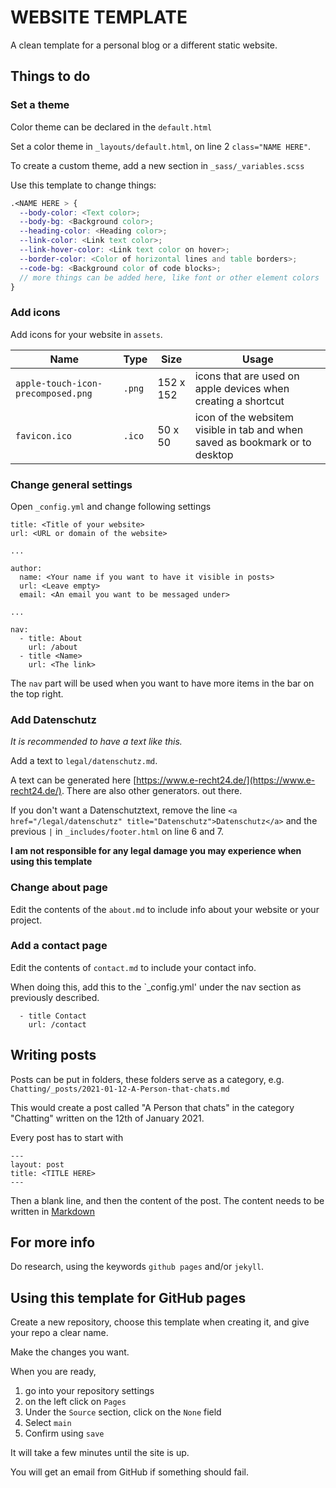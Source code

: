 # WEBSITE TEMPLATE

A clean template for a personal blog or a different static website.

## Things to do

### Set a theme

Color theme can be declared in the `default.html`

Set a color theme in `_layouts/default.html`, on line 2 `class="NAME HERE"`.

To create a custom theme, add a new section in `_sass/_variables.scss`

Use this template to change things:

```scss
.<NAME HERE > {
  --body-color: <Text color>;
  --body-bg: <Background color>;
  --heading-color: <Heading color>;
  --link-color: <Link text color>;
  --link-hover-color: <Link text color on hover>;
  --border-color: <Color of horizontal lines and table borders>;
  --code-bg: <Background color of code blocks>;
  // more things can be added here, like font or other element colors
}
```

### Add icons

Add icons for your website in `assets`.

| Name                               | Type   | Size      | Usage                                                                        |
| ---------------------------------- | ------ | --------- | ---------------------------------------------------------------------------- |
| `apple-touch-icon-precomposed.png` | `.png` | 152 x 152 | icons that are used on apple devices when creating a shortcut                |
| `favicon.ico`                      | `.ico` | 50 x 50   | icon of the websitem visible in tab and when saved as bookmark or to desktop |

### Change general settings

Open `_config.yml` and change following settings

```text
title: <Title of your website>
url: <URL or domain of the website>

...

author:
  name: <Your name if you want to have it visible in posts>
  url: <Leave empty>
  email: <An email you want to be messaged under>

...

nav:
  - title: About
    url: /about
  - title <Name>
    url: <The link>

```

The `nav` part will be used when you want to have more items in the bar on the top right.

### Add Datenschutz

_It is recommended to have a text like this._

Add a text to `legal/datenschutz.md`.

A text can be generated here [https://www.e-recht24.de/](https://www.e-recht24.de/). There are also other generators. out there.

If you don't want a Datenschutztext, remove the line `<a href="/legal/datenschutz" title="Datenschutz">Datenschutz</a>` and the previous `|` in `_includes/footer.html` on line 6 and 7.

**I am not responsible for any legal damage you may experience when using this template**

### Change about page

Edit the contents of the `about.md` to include info about your website or your project.

### Add a contact page

Edit the contents of `contact.md` to include your contact info.

When doing this, add this to the `_config.yml' under the nav section as previously described.

```text
  - title Contact
    url: /contact
```

## Writing posts

Posts can be put in folders, these folders serve as a category, e.g. `Chatting/_posts/2021-01-12-A-Person-that-chats.md`

This would create a post called "A Person that chats" in the category "Chatting" written on the 12th of January 2021.

Every post has to start with

```text
---
layout: post
title: <TITLE HERE>
---
```

Then a blank line, and then the content of the post. The content needs to be written in [Markdown](https://docs.github.com/en/get-started/writing-on-github/getting-started-with-writing-and-formatting-on-github/basic-writing-and-formatting-syntax)

## For more info

Do research, using the keywords `github pages` and/or `jekyll`.

## Using this template for GitHub pages

Create a new repository, choose this template when creating it, and give your repo a clear name.

Make the changes you want.

When you are ready,

1. go into your repository settings
1. on the left click on `Pages`
1. Under the `Source` section, click on the `None` field
1. Select `main`
1. Confirm using `save`

It will take a few minutes until the site is up.

You will get an email from GitHub if something should fail.
